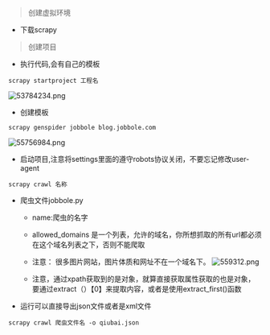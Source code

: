 

> 创建虚拟环境
- 下载scrapy

> 创建项目
- 执行代码,会有自己的模板
```
scrapy startproject 工程名
```
![53784234.png](http://p693ase25.bkt.clouddn.com/2018/03/27/597b2571152c2b351499bba1aad8ac6e.png "53784234.png")
- 创建模板
```
scrapy genspider jobbole blog.jobbole.com
```
![55756984.png](http://p693ase25.bkt.clouddn.com/2018/03/27/21cf669a3b79c038f86c7b4933b61e1f.png "55756984.png")
- 启动项目,注意将settings里面的遵守robots协议关闭，不要忘记修改user-agent
```
scrapy crawl 名称
```

- 爬虫文件jobbole.py
    - name:爬虫的名字
    - allowed_domains 是一个列表，允许的域名，你所想抓取的所有url都必须在这个域名列表之下，否则不能爬取
    - 注意： 很多图片网站，图片体质和网址不在一个域名下。
      ![559312.png](http://p693ase25.bkt.clouddn.com/2018/03/27/3e9618983288ed34323ecbe68ea6e76c.png "559312.png")

    - 注意，通过xpath获取到的是对象，就算直接获取属性获取的也是对象，要通过extract（）【0】来提取内容，或者是使用extract_first()函数


- 运行可以直接导出json文件或者是xml文件
```
scrapy crawl 爬虫文件名 -o qiubai.json
```